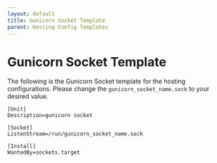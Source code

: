 ```yaml
---
layout: default
title: Gunicorn Socket Template
parent: Hosting Config Templates
---
```


# Gunicorn Socket Template

The following is the Gunicorn Socket template for the hosting configurations. Please change the `gunicorn_socket_name.sock` to your desired value.

```
[Unit]
Description=gunicorn socket

[Socket]
ListenStream=/run/gunicorn_socket_name.sock

[Install]
WantedBy=sockets.target
```
